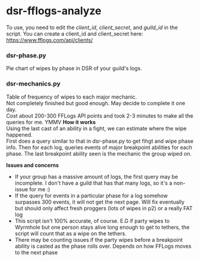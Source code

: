 # dsr-fflogs-analyze
To use, you need to edit the *client_id*, *client_secret*, and *guild_id* in the script. You can create a client_id and client_secret here: https://www.fflogs.com/api/clients/
### dsr-phase.py
Pie chart of wipes by phase in DSR of your guild's logs.  

### dsr-mechanics.py
Table of frequency of wipes to each major mechanic.  
Not completely finished but good enough. May decide to complete it one day.  
Cost about 200-300 FFLogs API points and took 2-3 minutes to make all the queries for me. YMMV 
**How it works**  
Using the last cast of an ability in a fight, we can estimate where the wipe happened.  
First does a query similar to that in dsr-phase.py to get fihgt and wipe phase info. Then for each log, queries events of major breakpoint abilities for each phase. The last breakpoint ability seen is the mechanic the group wiped on. 

**Issues and concerns**
- If your group has a massive amount of logs, the first query may be incomplete. I don't have a guild that has that many logs, so it's a non-issue for me :)
- If the query for events in a particular phase for a log somehow surpasses 300 events, it will not get the next page. Will fix eventually but should only affect fresh proggers (lots of wipes in p2) or a really FAT log
- This script isn't 100% accurate, of course. E.G if party wipes to Wyrmhole but one person stays alive long enough to get to tethers, the script will count that as a wipe on the tethers.
- There may be counting issues if the party wipes before a breakpoint ability is casted as the phase rolls over. Depends on how FFLogs moves to the next phase
